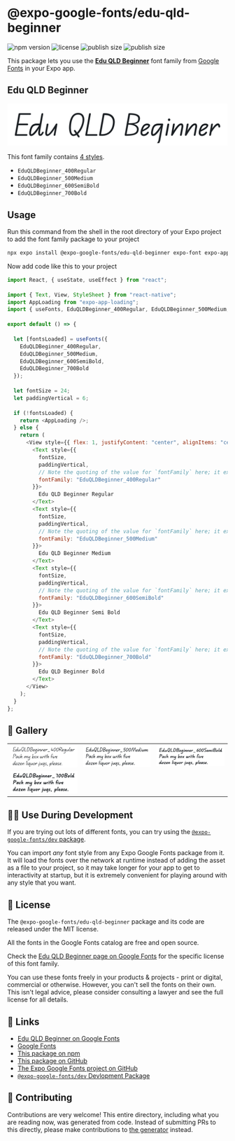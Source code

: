 # @expo-google-fonts/edu-qld-beginner

![npm version](https://flat.badgen.net/npm/v/@expo-google-fonts/edu-qld-beginner)
![license](https://flat.badgen.net/github/license/expo/google-fonts)
![publish size](https://flat.badgen.net/packagephobia/install/@expo-google-fonts/edu-qld-beginner)
![publish size](https://flat.badgen.net/packagephobia/publish/@expo-google-fonts/edu-qld-beginner)

This package lets you use the [**Edu QLD Beginner**](https://fonts.google.com/specimen/Edu+QLD+Beginner) font family from [Google Fonts](https://fonts.google.com/) in your Expo app.

## Edu QLD Beginner

![Edu QLD Beginner](./font-family.png)

This font family contains [4 styles](#-gallery).

- `EduQLDBeginner_400Regular`
- `EduQLDBeginner_500Medium`
- `EduQLDBeginner_600SemiBold`
- `EduQLDBeginner_700Bold`

## Usage

Run this command from the shell in the root directory of your Expo project to add the font family package to your project

```sh
npx expo install @expo-google-fonts/edu-qld-beginner expo-font expo-app-loading
```

Now add code like this to your project

```js
import React, { useState, useEffect } from "react";

import { Text, View, StyleSheet } from "react-native";
import AppLoading from "expo-app-loading";
import { useFonts, EduQLDBeginner_400Regular, EduQLDBeginner_500Medium, EduQLDBeginner_600SemiBold, EduQLDBeginner_700Bold } from '@expo-google-fonts/edu-qld-beginner';

export default () => {

  let [fontsLoaded] = useFonts({
    EduQLDBeginner_400Regular, 
    EduQLDBeginner_500Medium, 
    EduQLDBeginner_600SemiBold, 
    EduQLDBeginner_700Bold
  });

  let fontSize = 24;
  let paddingVertical = 6;

  if (!fontsLoaded) {
    return <AppLoading />;
  } else {
    return (
      <View style={{ flex: 1, justifyContent: "center", alignItems: "center" }}>
        <Text style={{
          fontSize,
          paddingVertical,
          // Note the quoting of the value for `fontFamily` here; it expects a string!
          fontFamily: "EduQLDBeginner_400Regular"
        }}>
          Edu QLD Beginner Regular
        </Text>
        <Text style={{
          fontSize,
          paddingVertical,
          // Note the quoting of the value for `fontFamily` here; it expects a string!
          fontFamily: "EduQLDBeginner_500Medium"
        }}>
          Edu QLD Beginner Medium
        </Text>
        <Text style={{
          fontSize,
          paddingVertical,
          // Note the quoting of the value for `fontFamily` here; it expects a string!
          fontFamily: "EduQLDBeginner_600SemiBold"
        }}>
          Edu QLD Beginner Semi Bold
        </Text>
        <Text style={{
          fontSize,
          paddingVertical,
          // Note the quoting of the value for `fontFamily` here; it expects a string!
          fontFamily: "EduQLDBeginner_700Bold"
        }}>
          Edu QLD Beginner Bold
        </Text>
      </View>
    );
  }
};
```

## 🔡 Gallery


||||
|-|-|-|
|![EduQLDBeginner_400Regular](./EduQLDBeginner_400Regular.ttf.png)|![EduQLDBeginner_500Medium](./EduQLDBeginner_500Medium.ttf.png)|![EduQLDBeginner_600SemiBold](./EduQLDBeginner_600SemiBold.ttf.png)||
|![EduQLDBeginner_700Bold](./EduQLDBeginner_700Bold.ttf.png)||||


## 👩‍💻 Use During Development

If you are trying out lots of different fonts, you can try using the [`@expo-google-fonts/dev` package](https://github.com/expo/google-fonts/tree/master/font-packages/dev#readme).

You can import _any_ font style from any Expo Google Fonts package from it. It will load the fonts over the network at runtime instead of adding the asset as a file to your project, so it may take longer for your app to get to interactivity at startup, but it is extremely convenient for playing around with any style that you want.


## 📖 License

The `@expo-google-fonts/edu-qld-beginner` package and its code are released under the MIT license.

All the fonts in the Google Fonts catalog are free and open source.

Check the [Edu QLD Beginner page on Google Fonts](https://fonts.google.com/specimen/Edu+QLD+Beginner) for the specific license of this font family.

You can use these fonts freely in your products & projects - print or digital, commercial or otherwise. However, you can't sell the fonts on their own. This isn't legal advice, please consider consulting a lawyer and see the full license for all details.

## 🔗 Links

- [Edu QLD Beginner on Google Fonts](https://fonts.google.com/specimen/Edu+QLD+Beginner)
- [Google Fonts](https://fonts.google.com/)
- [This package on npm](https://www.npmjs.com/package/@expo-google-fonts/edu-qld-beginner)
- [This package on GitHub](https://github.com/expo/google-fonts/tree/master/font-packages/edu-qld-beginner)
- [The Expo Google Fonts project on GitHub](https://github.com/expo/google-fonts)
- [`@expo-google-fonts/dev` Devlopment Package](https://github.com/expo/google-fonts/tree/master/font-packages/dev)

## 🤝 Contributing

Contributions are very welcome! This entire directory, including what you are reading now, was generated from code. Instead of submitting PRs to this directly, please make contributions to [the generator](https://github.com/expo/google-fonts/tree/master/packages/generator) instead.
